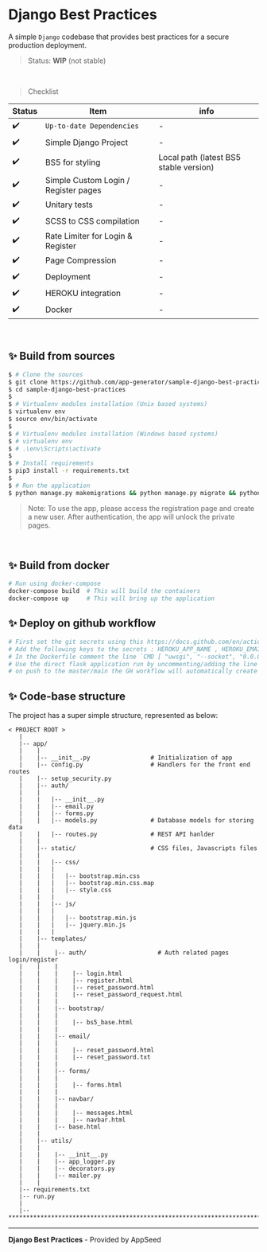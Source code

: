 # Django Best Practices

A simple `Django` codebase that provides best practices for a secure production deployment.

> Status: **WIP** (not stable)

<br />

> Checklist

| Status | Item | info |
| --- | --- | --- |
| ✔️ | `Up-to-date Dependencies` | - |
| ✔️ | Simple Django Project | - |
| ✔️ | BS5 for styling | Local path (latest BS5 stable version) |
| ✔️ | Simple Custom Login / Register pages | - |
| ✔️ | Unitary tests | - |
| ✔️ | SCSS to CSS compilation | - |
| ✔️ | Rate Limiter for Login & Register | - |
| ✔️ | Page Compression | - |
| ✔️ | Deployment | - |
| ✔️ | HEROKU integration | - |
| ✔️ | Docker | - |

<br />

## ✨ Build from sources

```bash
$ # Clone the sources
$ git clone https://github.com/app-generator/sample-django-best-practices.git
$ cd sample-django-best-practices
$
$ # Virtualenv modules installation (Unix based systems)
$ virtualenv env
$ source env/bin/activate
$
$ # Virtualenv modules installation (Windows based systems)
$ # virtualenv env
$ # .\env\Scripts\activate
$
$ # Install requirements
$ pip3 install -r requirements.txt
$
$ # Run the application
$ python manage.py makemigrations && python manage.py migrate && python manage.py runserver
```

> Note: To use the app, please access the registration page and create a new user. After authentication, the app will unlock the private pages.

<br />

## ✨ Build from docker

```bash
# Run using docker-compose
docker-compose build  # This will build the containers
docker-compose up     # This will bring up the application
```

## ✨ Deploy on github workflow

```bash
# First set the git secrets using this https://docs.github.com/en/actions/security-guides/encrypted-secrets#creating-encrypted-secrets-for-a-repository
# Add the following keys to the secrets : HEROKU_APP_NAME , HEROKU_EMAIL , HEROKU_API_KEY
# In the Dockerfile comment the line `CMD [ "uwsgi", "--socket", "0.0.0.0:5000", "--protocol", "http", "--wsgi", "run:app" ]`
# Use the direct flask application run by uncommenting/adding the line `CMD [ "python", "run.py"]`
# on push to the master/main the GH workflow will automatically create and push the image to your heroku
```

## ✨ Code-base structure

The project has a super simple structure, represented as below:

```
< PROJECT ROOT >
   |
   |-- app/
   |    |
   |    |-- __init__.py                 # Initialization of app
   |    |-- config.py                   # Handlers for the front end routes
   |    |-- setup_security.py                      
   |    |-- auth/
   |    |
   |    |   |-- __init__.py
   |    |   |-- email.py
   |    |   |-- forms.py
   |    |   |-- models.py               # Database models for storing data
   |    |   |-- routes.py               # REST API hanlder
   |    |
   |    |-- static/                     # CSS files, Javascripts files
   |    |   
   |    |   |-- css/
   |    |   |
   |    |   |   |-- bootstrap.min.css
   |    |   |   |-- bootstrap.min.css.map
   |    |   |   |-- style.css
   |    |   |
   |    |   |-- js/
   |    |   |
   |    |   |   |-- bootstrap.min.js
   |    |   |   |-- jquery.min.js
   |    |   |
   |    |-- templates/
   |    |
   |    |    |-- auth/                    # Auth related pages login/register
   |    |    |
   |    |    |    |-- login.html
   |    |    |    |-- register.html
   |    |    |    |-- reset_password.html
   |    |    |    |-- reset_password_request.html
   |    |    |
   |    |    |-- bootstrap/
   |    |    |
   |    |    |    |-- bs5_base.html
   |    |    |
   |    |    |-- email/
   |    |    |  
   |    |    |    |-- reset_password.html
   |    |    |    |-- reset_password.txt
   |    |    |
   |    |    |-- forms/
   |    |    |
   |    |    |    |-- forms.html
   |    |    |
   |    |    |-- navbar/
   |    |    |  
   |    |    |    |-- messages.html
   |    |    |    |-- navbar.html
   |    |    |-- base.html
   |    |
   |    |-- utils/
   |    |
   |    |    |-- __init__.py
   |    |    |-- app_logger.py
   |    |    |-- decorators.py
   |    |    |-- mailer.py
   |    |
   |-- requirements.txt
   |-- run.py
   |
   |-- ************************************************************************
```
  


---
**Django Best Practices** - Provided by AppSeed

